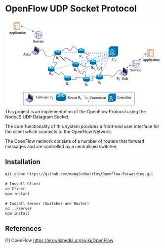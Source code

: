 # OpenFlow UDP Socket Protocol
![OpenFlow Network](Assets/Network.png)
This project is an implementation of the OpenFlow Protocol using the NodeJS UDP Datagram Socket. 

The core functionality of this system provides a front-end user interface for the client which connects to the OpenFlow Network.

The OpenFlow network consists of a number of routers that forward messages and are controlled by a centralised switcher.
## Installation
```
git clone https://github.com/mangledbottles/OpenFlow-Forwarding.git

# Install Client
cd Client
npm install

# Install Server (Switcher and Router)
cd ../Server
npm install

```



## References
[1] OpenFlow https://en.wikipedia.org/wiki/OpenFlow